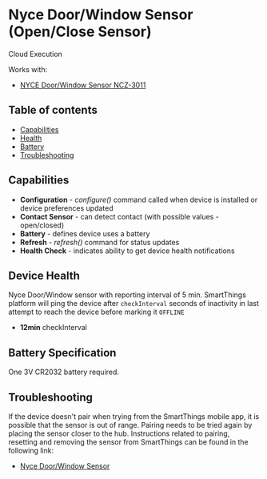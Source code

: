 # Nyce Door/Window Sensor (Open/Close Sensor)

Cloud Execution

Works with:

* [NYCE Door/Window Sensor NCZ-3011](https://support.smartthings.com/hc/en-us/articles/204576764-NYCE-Door-Window-Sensor)

## Table of contents

* [Capabilities](#capabilities)
* [Health](#device-health)
* [Battery](#battery-specification)
* [Troubleshooting](#troubleshooting)

## Capabilities

* **Configuration** - _configure()_ command called when device is installed or device preferences updated
* **Contact Sensor** - can detect contact (with possible values - open/closed)
* **Battery** - defines device uses a battery
* **Refresh** - _refresh()_ command for status updates
* **Health Check** - indicates ability to get device health notifications

## Device Health

Nyce Door/Window sensor with reporting interval of 5 min.
SmartThings platform will ping the device after `checkInterval` seconds of inactivity in last attempt to reach the device before marking it `OFFLINE` 
 
* __12min__ checkInterval


## Battery Specification

One 3V CR2032 battery required.

## Troubleshooting

If the device doesn't pair when trying from the SmartThings mobile app, it is possible that the sensor is out of range.
Pairing needs to be tried again by placing the sensor closer to the hub.
Instructions related to pairing, resetting and removing the sensor from SmartThings can be found in the following link:
* [Nyce Door/Window Sensor](https://support.smartthings.com/hc/en-us/articles/204576764-NYCE-Door-Window-Sensor)

